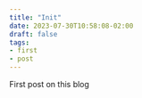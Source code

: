 ```yaml
---
title: "Init"
date: 2023-07-30T10:58:08-02:00
draft: false
tags: 
- first
- post
---
```


First post on this blog
